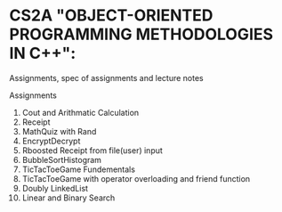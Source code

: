 # CS2A "OBJECT-ORIENTED PROGRAMMING METHODOLOGIES IN C++":
Assignments, spec of assignments and lecture notes

Assignments
1. Cout and Arithmatic Calculation 
2. Receipt
3. MathQuiz with Rand
4. EncryptDecrypt
5. Rboosted Receipt from file(user) input
6. BubbleSortHistogram
7. TicTacToeGame Fundementals
8. TicTacToeGame with operator overloading and friend function
9. Doubly LinkedList
10. Linear and Binary Search
